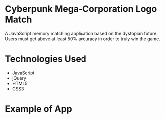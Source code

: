 # Cyberpunk Mega-Corporation Logo Match

A JavaScript memory matching application based on the dystopian future.  Users must get above at least 50% accuracy in order to truly win the game.

# Technologies Used
- JavaScript
- jQuery
- HTML5
- CSS3

# Example of App
